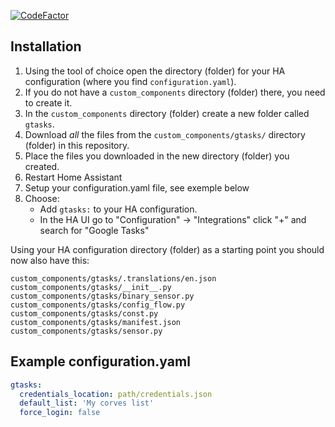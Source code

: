 [![CodeFactor](https://www.codefactor.io/repository/github/blueblueblob/gtasks/badge)](https://www.codefactor.io/repository/github/blueblueblob/gtasks)




## Installation

1. Using the tool of choice open the directory (folder) for your HA configuration (where you find `configuration.yaml`).
2. If you do not have a `custom_components` directory (folder) there, you need to create it.
3. In the `custom_components` directory (folder) create a new folder called `gtasks`.
4. Download _all_ the files from the `custom_components/gtasks/` directory (folder) in this repository.
5. Place the files you downloaded in the new directory (folder) you created.
6. Restart Home Assistant
7. Setup your configuration.yaml file, see exemple below 
8. Choose:
   - Add `gtasks:` to your HA configuration.
   - In the HA UI go to "Configuration" -> "Integrations" click "+" and search for "Google Tasks"

Using your HA configuration directory (folder) as a starting point you should now also have this:

```text
custom_components/gtasks/.translations/en.json
custom_components/gtasks/__init__.py
custom_components/gtasks/binary_sensor.py
custom_components/gtasks/config_flow.py
custom_components/gtasks/const.py
custom_components/gtasks/manifest.json
custom_components/gtasks/sensor.py
```

## Example configuration.yaml

```yaml
gtasks:
  credentials_location: path/credentials.json
  default_list: 'My corves list'
  force_login: false
```

